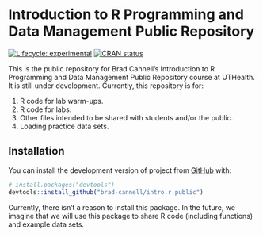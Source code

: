
<!-- README.md is generated from README.Rmd. Please edit that file -->

# Introduction to R Programming and Data Management Public Repository

<!-- badges: start -->

[![Lifecycle:
experimental](https://img.shields.io/badge/lifecycle-experimental-orange.svg)](https://lifecycle.r-lib.org/articles/stages.html#experimental)
[![CRAN
status](https://www.r-pkg.org/badges/version/project)](https://CRAN.R-project.org/package=project)
<!-- badges: end -->

This is the public repository for Brad Cannell’s Introduction to R
Programming and Data Management Public Repository course at UTHealth. It
is still under development. Currently, this repository is for:

1.  R code for lab warm-ups.
2.  R code for labs.
3.  Other files intended to be shared with students and/or the public.
4.  Loading practice data sets.

## Installation

You can install the development version of project from
[GitHub](https://github.com/) with:

``` r
# install.packages("devtools")
devtools::install_github("brad-cannell/intro.r.public")
```

Currently, there isn’t a reason to install this package. In the future,
we imagine that we will use this package to share R code (including
functions) and example data sets.
